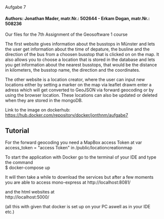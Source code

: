</strong></h1>Aufgabe 7</strong></h1>
<h4>Authors:  Jonathan Mader, matr.Nr.: 502644 - Erkam Dogan, matr.Nr.: 508236</h4>

Our files for the 7th Assignment of the Geosoftware 1 course

The first website gives information about the busstops in Münster and lets the user get information about the time of depature,
the busline and the direction of the bus from a choosen busstop that is clicked on on the map.
It also allows you to choose a location that is stored in the database and lets you get information about the
nearest busstops, that would be the distance in kilometers, the busstop name, the direction and the coordinates.

The other website is a location creator, where the user can input new locations either by setting a marker on the map via leaflet drawm
enter a adress which will get converted to GeoJSON via forward geocoding or by using the browser location. These locations can also be updated
or deleted when they are stored in the mongoDB.

Link to the image on dockerhub: https://hub.docker.com/repository/docker/jonthnm/aufgabe7

<h2>Tutorial</h2>

For the forward geocoding you need a MapBox access Token at var access_token = "access Token" in /public/locationcreationmap

To start the application with Docker go to the terminal of your IDE and type the command <br>
$ docker-compose up

It will then take a while to download the services but after a few moments you are able to access mono-express at 
http://localhost:8081/

and the html websites at <br>
http://localhost:5000/


(all this with given that docker is set up on your PC aswell as in your IDE etc.)
